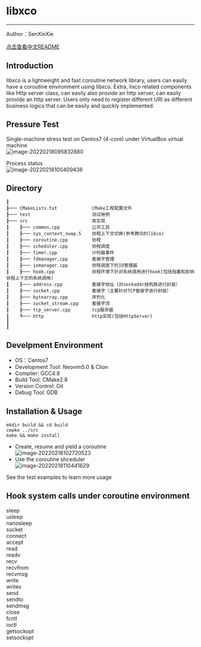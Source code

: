 # libxco

---

Author：SenXinXie

[点击查看中文README](./README.md)

## Introduction

libxco is a lightweight and fast coroutine network library, users can easily have a coroutine environment using libxco.
Extra, lixco related components like Http server class, can easily also provide an http server, can easily provide an http server.
Users only need to register different URI as different business logics that can be easily and quickly implemented.

## Pressure Test

Single-machine stress test on Centos7 (4-core) under VirtualBox virtual machine  
![image-20220218095832880](https://gitee.com/hsby/img/raw/master/202202181115621.png)

Process status  
![image-20220218100409436](https://gitee.com/hsby/img/raw/master/202202181115548.png)

## Directory

```
┃
┠─── CMakeLists.txt             CMake工程配置文件
┠─── test                       测试用例
┠─── src                        库实现
┃    ┠─── common.cpp            公共工具
┃    ┠─── sys_context_swap.S    协程上下文切换(参考腾讯的libco)
┃    ┠─── coroutine.cpp         协程
┃    ┠─── scheduler.cpp         协程调度
┃    ┠─── timer.cpp             计时器事件
┃    ┠─── fdmanager.cpp         套接字管理
┃    ┠─── iomanager.cpp         协程调度下的IO管理器
┃    ┠─── hook.cpp              协程环境下针对系统调用进行hook(包括阻塞和影响协程上下文的系统调用)
┃    ┠─── address.cpp           套接字地址（对sockaddr结构族进行封装）
┃    ┠─── socket.cpp            套接字（主要针对TCP套接字进行封装）
┃    ┠─── bytearray.cpp         序列化
┃    ┠─── socket_stream.cpp     套接字流
┃    ┠─── tcp_server.cpp        tcp服务器
┃    ┗─── http                  http实现(包括HttpServer)
┃
┃
```

## Develpment Environment
- OS：Centos7
- Development Tool: Neovim5.0 & Clion
- Compiler: GCC4.8
- Build Tool: CMake2.8
- Version Control: Git
- Debug Tool: GDB

## Installation & Usage
```
mkdir build && cd build
cmake ../src
make && make install
```
- Create, resume and yield a coroutine  
![image-20220218102720523](https://gitee.com/hsby/img/raw/master/202202181115734.png)
- Use the coroutine shceduler  
![image-20220218110441629](https://gitee.com/hsby/img/raw/master/202202181104671.png)

See the test examples to learn more usage

## Hook system calls under coroutine environment

sleep  
usleep  
nanosleep  
socket  
connect  
accept  
read  
readv  
recv  
recvfrom  
recvmsg  
write  
writev  
send  
sendto  
sendmsg  
close  
fcntl  
ioctl  
getsockopt  
setsockopt  
